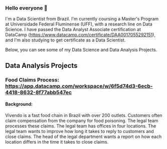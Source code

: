 ### Hello everyone 👋

I'm a Data Scientist from Brazil. I'm currently coursing a Master's Program at Universidade Federal Fluminense (UFF), with a research line on Data Science. 
I have passed the Data Analyst Associate certification at DataCamp (https://www.datacamp.com/certificate/DAA0017055292151), and I'm also studying to get certificate as a Data Scientist.

Below, you can see some of my Data Science and Data Analysis Projects.

## Data Analysis Projects

### Food Claims Process: https://app.datacamp.com/workspace/w/6f5d74d3-6ecb-4418-8632-8f77abb547ec
#### Background: 
Vivendo is a fast food chain in Brazil with over 200 outlets.
Customers often claim compensation from the company for food poisoning.
The legal team processes these claims. The legal team has offices in four locations.
The legal team wants to improve how long it takes to reply to customers and close claims.
The head of the legal department wants a report on how each location differs in the time it
takes to close claims.


<!--
**JoaoVictorNunes/JoaoVictorNunes** is a ✨ _special_ ✨ repository because its `README.md` (this file) appears on your GitHub profile.

Here are some ideas to get you started:

- 🔭 I’m currently working on ...
- 🌱 I’m currently learning ...
- 👯 I’m looking to collaborate on ...
- 🤔 I’m looking for help with ...
- 💬 Ask me about ...
- 📫 How to reach me: ...
- 😄 Pronouns: ...
- ⚡ Fun fact: ...
-->
